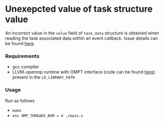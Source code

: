 # Unexepcted value of task structure value 
An incorrect value in the `value` field of `task_data` structure is obtained when reading the task associated data within an event callback. Issue details 
can be found [here](https://github.com/OpenMPToolsInterface/LLVM-openmp/issues/39).
### Requirements
* gcc compiler
* LLVM-openmp runtime with OMPT interface (code can be found [here](https://github.com/OpenMPToolsInterface/LLVM-openmp)) present in the `LD_LIBRARY_PATH`
### Usage
Run as follows
* `make`
* `env OMP_THREADS_NUM = 4 ./main.x`
